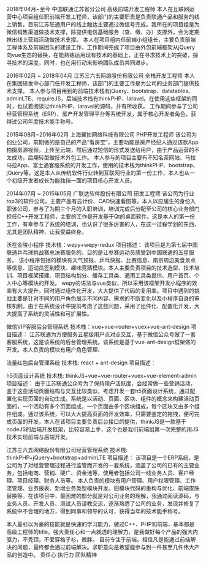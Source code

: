 

2018年04月~至今       中国联通江苏省分公司     高级前端开发工程师
本人在互联网运营中心项目组任职前端开发工程师，该部门的主要职责是负责联通产品和服务的线上销售，目前江苏联通用户的线上触达主要通过微信号完成。我所在的项目组是为微信销售渠道做技术支撑，除提供电信基础服务（查、缴、办）支撑外，会为定期推出线上营销活动做技术支撑。
本人在项目组内任前端小组组长，主要负责前端工程体系及前端团队的建设工作，工作期间完成了项目由外包前端框架从jQuery向vue生态的替换，在能熟练运用现有技术的基础上，正在寻求技术上的突破，探寻技术的深度，同时，也在用行动来影响团队成员共同进步。

2016年02月 ~ 2018年04月     江苏三六五网络股份有限公司       全栈开发工程师 
本人在集团研发中心部门任开发工程师，该部门的主要工作是为公司的业务部门提供技术支撑。
本人参与项目用到的前端技术栈有jQuery、bootstrap、datatables、adminLTE、requireJS，后端技术栈有thinkPHP、laravel。在使用这些框架的同时，也试着阅读过thinkPHP、laravel的源码，并有所收获。
工作期间参与了公司经营管理系统（ERP）、房产开发管理平台等系统开发，属于核心开发者角色，获得过公司年度技术能手称号。

2015年08月~2016年02月      上海翼拍网络科技有限公司         PHP开发工程师
该公司为创业公司，前期做的是自己的产品“看房宝”，主要功能是房产经纪人通过该款App拍摄房源视频，上传至云端，然后通过短信的形式发送给用户，由于产品运营的不太成功，后期转型做技术外包工作。
本人参与的项目主要有不知名茶网站、马拉马拉App、富士通客服系统的开发工作，使用的技术栈为thinkPHP、bootstrap、jQuery等，这是本人从传统软件行业转到互联网行业的第一份工作，本人也从一个初级开发者成长为能独挡一面的项目核心开发人员。

2014年07月 ~ 2015年05月   广联达软件股份有限公司          研发工程师
该公司为行业top3的软件公司，主要产品有云计价、CAD快速看图等。本人以应届生的身份入职该公司，参与了为期三个月的入职培训，培训完成后分配至公司的核心业务部门担任C++开发工程师，主要的工作是开发基于Qt的桌面软件。这是本人的第一份工作，有幸参与了系统的培训，也认识了很多厉害的人，在这一过程学到的东西，尤其是团队精神，让我受益终身。

沃在金陵小程序 
技术栈：wepy+wepy-redux 
项目描述：
该项目是为第七届中国联通乒乓球挑战赛总决赛服务的，目的是让参赛运动员感受到中国联通的五星服务。
该小程序包括的模块有天气预报、乒乓快报、比赛信息、南京周边美食景点等信息、运动员签到模块、趣味竞猜模块。本人主要负责项目的技术选型、技术培训、项目框架搭建、项目结构划分、缓存工具类、通用工具类提供、用户首页、个人中心等模块的开发。
wepy的语法与vue类似，所以采用该框架开发小程序的效率有大大提升，同时通过组件化开发，大大提供了代码的复用率。项目中遇到的挑战主要是针对不同的用户角色展示不同内容、需求的不断变化以及小程序自身的审核机制，由于在系统设计中提前考虑了这些问题，采用了组件化、配置化开发，大大提高了系统的灵活性和可扩展性。

微信VIP客服后台管理系统
技术栈：vue+vue-router+vuex+vue-ant-design
项目描述：
江苏联通为方便服务五星级用户点对点交互，基于微信公众号做了一套客服系统，这是该系统的后台管理系统。该系统是基于vue-ant-design框架做的开发。本人负责的模块有用户角色管理、

流量红包后台管理系统
技术栈: react + ant-design
项目描述：

h5页面设计系统
技术栈: thinkJS+vue+vue-router+vuex+vue-element-admin
项目描述：
由于江苏联通公众号为了保持用户活跃度，会经常做一些营销活动，鉴于这些活动页面结构与交互比较类似，考虑开发一套h5页面设计系统，通过配置化实现页面的自动生成。系统是以活动、页面、区块、组件的概念来构建活动页面的，一个活动有多个页面组成，一个页面由多个区块组成，每个区块又由多个组件组成。通过该系统，可以大大提高页面的开发效率，只需要鉴定的拖拽，便可完成页面的开发。本人在该项目主要负责后台接口的提供，thinkJS是一款基于nodeJS的后端开发框架，比较容易上手，这个也是我们前端组第一次完整的用JS技术实现前端与后端开发。

江苏三六五网络股份有限公司经营管理系统
技术栈: thinkPHP+jQuery+bootstrap+adminLTE
项目描述：
该项目是一个ERP系统，是公司为了对经营管理过程进行监管而开发的一套系统，涵盖了公司的已有的主要业务，包括电商、营销、硬广、资金池等，使用者包括公司一线业务人员、客户经理、项目经理、财务人员等。
本人负责的模块有用户管理、用户权限管理、工作流管理、业务报表、新增业务类型模块开发、旧模块代码的重构与优化、前端皮肤替换等。在该项目中，最困难的部分就是对公司业务的理解，我通过阅读源码，与业务人员、开发人员、测试人员请教交流，逐渐熟悉了公司的业务，发现并修复了系统中不合理的地方，得到同事和领导的认可，获得当年的技术能手称号。

本人最引以为豪的技能就是快速的学习能力，做过C++、PHP和前端，基本都是高级工程师的title。强大责任心和一点就透的理解力，是我做好每个产品的强大内驱力，不秃顶，不爱穿格子衫，微胖。 目前专注于前端，相信凡是能通过前端解决的问题，最终都会通过前端解决。求职意向是希望能参与到一件甚至几件伟大产品的创造中。
责任心
执行力
团队精神
